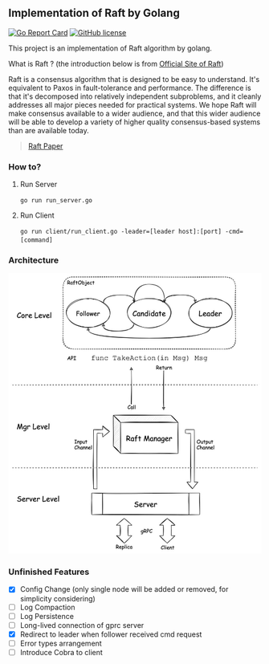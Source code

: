 ## Implementation of Raft by Golang

[![Go Report Card](https://goreportcard.com/badge/github.com/LENSHOOD/go-raft)](https://goreportcard.com/report/github.com/LENSHOOD/go-raft) [![GitHub license](https://img.shields.io/github/license/LENSHOOD/go-raft)](https://github.com/LENSHOOD/go-raft/blob/master/LICENSE)

This project is an implementation of Raft algorithm by golang.

What is Raft ?
(the introduction below is from [Official Site of Raft](https://raft.github.io/))

Raft is a consensus algorithm that is designed to be easy to understand. It's equivalent to Paxos in fault-tolerance and performance. The difference is that it's decomposed into relatively independent subproblems, and it cleanly addresses all major pieces needed for practical systems. We hope Raft will make consensus available to a wider audience, and that this wider audience will be able to develop a variety of higher quality consensus-based systems than are available today.

> [Raft Paper](https://raft.github.io/raft.pdf)

### How to?
1. Run Server
   
   `go run run_server.go`

2. Run Client

   `go run client/run_client.go -leader=[leader host]:[port] -cmd=[command]`

### Architecture
![](./arch.jpg)

### Unfinished Features
- [x] Config Change (only single node will be added or removed, for simplicity considering)
- [ ] Log Compaction
- [ ] Log Persistence
- [ ] Long-lived connection of gprc server 
- [x] Redirect to leader when follower received cmd request
- [ ] Error types arrangement
- [ ] Introduce Cobra to client
